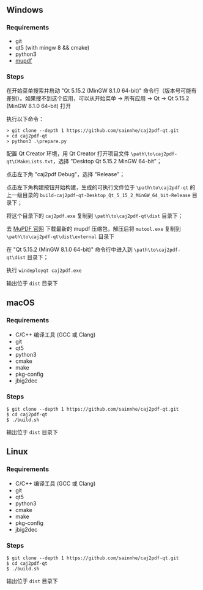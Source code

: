 ## Windows

### Requirements

- git
- qt5 (with mingw 8 && cmake)
- python3
- [mupdf](https://mupdf.com/releases)

### Steps

在开始菜单搜索并启动 "Qt 5.15.2 (MinGW 8.1.0 64-bit)" 命令行（版本号可能有差别）。如果搜不到这个应用，可以从开始菜单 -> 所有应用 -> Qt -> Qt 5.15.2 (MinGW 8.1.0 64-bit) 打开

执行以下命令：

```shell
> git clone --depth 1 https://github.com/sainnhe/caj2pdf-qt.git
> cd caj2pdf-qt
> python3 .\prepare.py
```

配置 Qt Creator 环境，用 Qt Creator 打开项目文件 `\path\to\caj2pdf-qt\CMakeLists.txt`，选择 "Desktop Qt 5.15.2 MinGW 64-bit"；

点击左下角 "caj2pdf Debug"，选择 "Release"；

点击左下角构建按钮开始构建，生成的可执行文件位于 `\path\to\caj2pdf-qt` 的上一级目录的 `build-caj2pdf-qt-Desktop_Qt_5_15_2_MinGW_64_bit-Release` 目录下；

将这个目录下的 `caj2pdf.exe` 复制到 `\path\to\caj2pdf-qt\dist` 目录下；

去 [MuPDF 官网](https://mupdf.com/releases) 下载最新的 mupdf 压缩包，解压后将 `mutool.exe` 复制到 `\path\to\caj2pdf-qt\dist\external` 目录下

在 "Qt 5.15.2 (MinGW 8.1.0 64-bit)" 命令行中进入到 `\path\to\caj2pdf-qt\dist` 目录下；

执行 `windeployqt caj2pdf.exe`

输出位于 `dist` 目录下

## macOS

### Requirements

- C/C++ 编译工具 (GCC 或 Clang)
- git
- qt5
- python3
- cmake
- make
- pkg-config
- jbig2dec

### Steps

```shell
$ git clone --depth 1 https://github.com/sainnhe/caj2pdf-qt.git
$ cd caj2pdf-qt
$ ./build.sh
```

输出位于 `dist` 目录下

## Linux

### Requirements

- C/C++ 编译工具 (GCC 或 Clang)
- git
- qt5
- python3
- cmake
- make
- pkg-config
- jbig2dec

### Steps

```shell
$ git clone --depth 1 https://github.com/sainnhe/caj2pdf-qt.git
$ cd caj2pdf-qt
$ ./build.sh
```

输出位于 `dist` 目录下
